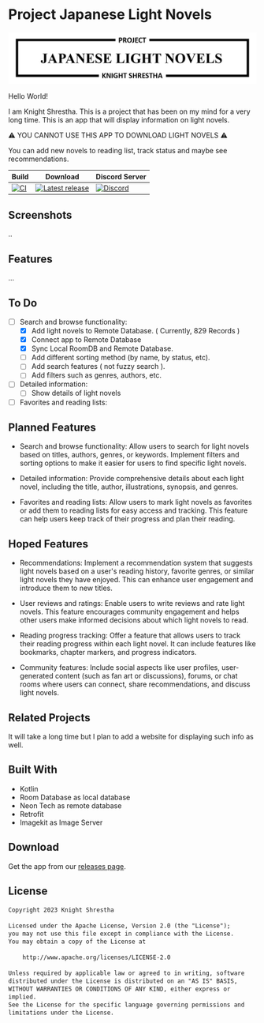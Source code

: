 
# Project Japanese Light Novels

![Logo](images/Project.jpg)

Hello World!

I am Knight Shrestha.
This is a project that has been on my mind for a very long time. This is an app that will display information on light novels.

⚠️ YOU CANNOT USE THIS APP TO DOWNLOAD LIGHT NOVELS ⚠️

You can add new novels to reading list, track status and maybe see recommendations.

| Build | Download | Discord Server |
|-------|----------|----------|
| [![CI](https://github.com/Death-Knight-552/Light-Novels/actions/workflows/auto.yml/badge.svg)](https://github.com/Death-Knight-552/Light-Novels/actions/workflows/auto.yml) | [![Latest release](https://img.shields.io/github/release/Death-Knight-552/Light-Novels.svg?maxAge=3600&label=Download)](https://github.com/Death-Knight-552/Light-Novels/releases) | [![Discord](https://img.shields.io/discord/1120067391443959930.svg?label=discord&labelColor=7289da&color=2c2f33&style=flat)](https://discord.gg/w9Pews8u) |

## Screenshots

..

## Features

...

## To Do

- [ ] Search and browse functionality:
  - [x] Add light novels to Remote Database. ( Currently, 829 Records )
  - [x] Connect app to Remote Database
  - [x] Sync Local RoomDB and Remote Database.
  - [ ] Add different sorting method (by name, by status, etc).
  - [ ] Add search features ( not fuzzy search ).
  - [ ] Add filters such as genres, authors, etc.

- [ ] Detailed information:
  - [ ] Show details of light novels
  
- [ ] Favorites and reading lists:

## Planned Features

- Search and browse functionality: Allow users to search for light novels based on titles, authors, genres, or keywords. Implement filters and sorting options to make it easier for users to find specific light novels.

- Detailed information: Provide comprehensive details about each light novel, including the title, author, illustrations, synopsis, and genres.

- Favorites and reading lists: Allow users to mark light novels as favorites or add them to reading lists for easy access and tracking. This feature can help users keep track of their progress and plan their reading.

## Hoped Features

- Recommendations: Implement a recommendation system that suggests light novels based on a user's reading history, favorite genres, or similar light novels they have enjoyed. This can enhance user engagement and introduce them to new titles.

- User reviews and ratings: Enable users to write reviews and rate light novels. This feature encourages community engagement and helps other users make informed decisions about which light novels to read.

- Reading progress tracking: Offer a feature that allows users to track their reading progress within each light novel. It can include features like bookmarks, chapter markers, and progress indicators.

- Community features: Include social aspects like user profiles, user-generated content (such as fan art or discussions), forums, or chat rooms where users can connect, share recommendations, and discuss light novels.

## Related Projects

It will take a long time but I plan to add a website for displaying such info as well.

## Built With

- Kotlin
- Room Database as local database
- Neon Tech as remote database
- Retrofit
- Imagekit as Image Server

## Download

Get the app from our [releases page](https://github.com/Death-Knight-552/Light-Novels/releases).

## License

    Copyright 2023 Knight Shrestha

    Licensed under the Apache License, Version 2.0 (the "License");
    you may not use this file except in compliance with the License.
    You may obtain a copy of the License at

        http://www.apache.org/licenses/LICENSE-2.0

    Unless required by applicable law or agreed to in writing, software
    distributed under the License is distributed on an "AS IS" BASIS,
    WITHOUT WARRANTIES OR CONDITIONS OF ANY KIND, either express or implied.
    See the License for the specific language governing permissions and
    limitations under the License.
